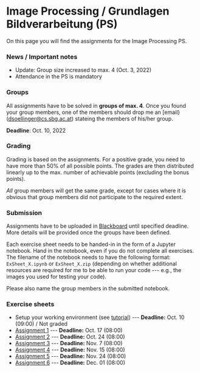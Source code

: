 # Image Processing / Grundlagen Bildverarbeitung (PS)



On this page you will find the assignments for the Image Processing PS.



### News / Important notes

- Update: Group size increased to max. 4 (Oct. 3, 2022)
- Attendance in the PS is mandatory



### Groups

All assignments have to be solved in **groups of max. 4**. Once you found your group members, one of the members should drop me an [email}(dsoellinger@cs.sbg.ac.at) stateing the members of his/her group.

**Deadline**: Oct. 10, 2022



### Grading

Grading is based on the assignments. For a positive grade, you need to have more than 50% of all possible points. The grades are then distributed linearly up to the max. number of achievable points (excluding the bonus points).

*All* group members will get the same grade, except for cases where it is obvious that group members did not participate to the required extent.



### Submission

Assignments have to be uploaded in [Blackboard](https://elearn.sbg.ac.at/ultra) until specified deadline. More details will be provided once the groups have been defined.

Each exercise sheet needs to be handed-in in the form of a Jupyter notebook. Hand in the notebook, even if you do not complete all exercises.
The filename of the notebook needs to have the following format: `ExSheet_X.ipynb` or `ExSheet_X.zip` (depending on whether additional resources are required for me to be able to run your code --- e.g., the images you used for testing your code).

Please also name the group members in the submitted notebook.


### Exercise sheets

- Setup your working environment (see [tutorial](install_instructions.md)) --- **Deadline:** Oct. 10 (09:00)  / Not graded
- [Assignment 1](Assignment_1/Exercise_Sheet_1.md) --- **Deadline:** Oct. 17 (08:00)
- [Assignment 2](Assignment_2/Exercise_Sheet_2.md) --- **Deadline:** Oct. 24 (08:00)
- [Assignment 3](Assignment_3/Exercise_Sheet_3.md) --- **Deadline:** Nov. 7 (08:00)
- [Assignment 4](Assignment_4/Exercise_Sheet_4.md) --- **Deadline:** Nov. 15 (08:00)
- [Assignment 5](Assignment_5/Exercise_Sheet_5.md) --- **Deadline:** Nov. 24 (08:00)
- [Assignment 6](Assignment_6/Exercise_Sheet_6.md) --- **Deadline:** Dec. 01 (08:00)

